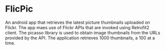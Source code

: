 # FlicPic
An android app that retrieves the latest picture thumbnails uploaded on Flickr.
The app maes use of Flickr APIs that are invoked using Retrofit2 client. The picasso library is used to obtain image thumbnails from the URLs provided by the API. The application retrieves 1000 thumbnails, a 100 at a time. 
